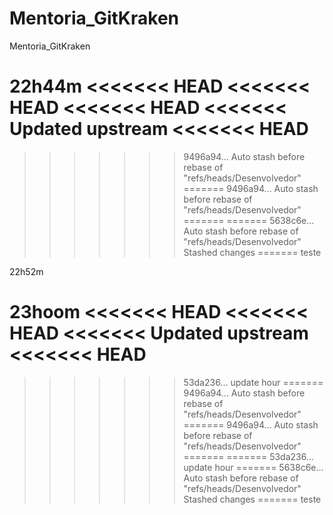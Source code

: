 # Mentoria_GitKraken
Mentoria_GitKraken

22h44m
<<<<<<< HEAD
<<<<<<< HEAD
<<<<<<< HEAD
<<<<<<< Updated upstream
<<<<<<< HEAD
=======
>>>>>>> 9496a94... Auto stash before rebase of "refs/heads/Desenvolvedor"
=======
>>>>>>> 9496a94... Auto stash before rebase of "refs/heads/Desenvolvedor"
=======
=======
>>>>>>> 5638c6e... Auto stash before rebase of "refs/heads/Desenvolvedor"
>>>>>>> Stashed changes
=======
>>>>>>> teste

22h52m

23hoom
<<<<<<< HEAD
<<<<<<< HEAD
<<<<<<< Updated upstream
<<<<<<< HEAD
=======
>>>>>>> 53da236...  update hour
=======
>>>>>>> 9496a94... Auto stash before rebase of "refs/heads/Desenvolvedor"
=======
>>>>>>> 9496a94... Auto stash before rebase of "refs/heads/Desenvolvedor"
=======
=======
>>>>>>> 53da236...  update hour
=======
>>>>>>> 5638c6e... Auto stash before rebase of "refs/heads/Desenvolvedor"
>>>>>>> Stashed changes
=======
>>>>>>> teste
